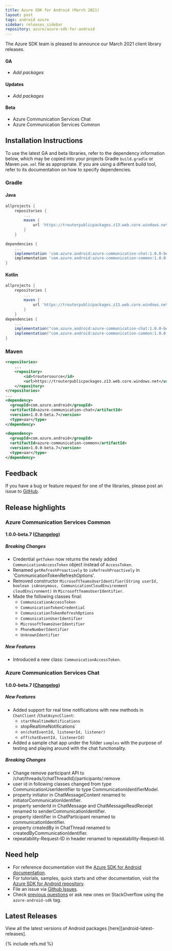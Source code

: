 ```yaml
---
title: Azure SDK for Android (March 2021)
layout: post
tags: android azure
sidebar: releases_sidebar
repository: azure/azure-sdk-for-android
---
```


The Azure SDK team is pleased to announce our March 2021 client library releases.

#### GA

- _Add packages_

#### Updates

- _Add packages_

#### Beta

- Azure Communication Services Chat
- Azure Communication Services Common

## Installation Instructions

To use the latest GA and beta libraries, refer to the dependency information below, which may be copied into your projects Gradle `build.gradle` or Maven `pom.xml` file as appropriate. If you are using a different build tool, refer to its documentation on how to specify dependencies.

### Gradle

#### Java

```gradle
allprojects {
    repositories {
        ...
        maven {
            url 'https://trouterpublicpackages.z13.web.core.windows.net'
        }
    }

dependencies {
    ...
    implementation 'com.azure.android:azure-communication-chat:1.0.0-beta.7'
    implementation 'com.azure.android:azure-communication-common:1.0.0-beta.7'
}
```

#### Kotlin

```gradle
allprojects {
    repositories {
        ...
        maven {
            url 'https://trouterpublicpackages.z13.web.core.windows.net'
        }
    }
dependencies {
    ...
    implementation("com.azure.android:azure-communication-chat:1.0.0-beta.7")
    implementation("com.azure.android:azure-communication-common:1.0.0-beta.7")
}
```

### Maven

```xml
<repositories>
    ...
    <repository>
        <id>troutersource</id>
        <url>https://trouterpublicpackages.z13.web.core.windows.net</url>
    </repository>
</repositories>
...
<dependency>
  <groupId>com.azure.android</groupId>
  <artifactId>azure-communication-chat</artifactId>
  <version>1.0.0-beta.7</version>
  <type>aar</type>
</dependency>

<dependency>
  <groupId>com.azure.android</groupId>
  <artifactId>azure-communication-common</artifactId>
  <version>1.0.0-beta.7</version>
  <type>aar</type>
</dependency>
```

## Feedback

If you have a bug or feature request for one of the libraries, please post an issue to [GitHub](https://github.com/azure/azure-sdk-for-android/issues).

## Release highlights

### Azure Communication Services Common

#### 1.0.0-beta.7 ([Changelog](https://github.com/Azure/azure-sdk-for-android/blob/master/sdk/communication/azure-communication-common/CHANGELOG.md#100-beta7-2021-03-09))

##### Breaking Changes

- Credential `getToken` now returns the newly added `CommunicationAccessToken` object instead of `AccessToken`.
- Renamed `getRefreshProactively` to `isRefreshProactively` in 'CommunicationTokenRefreshOptions'.
- Removed constructor `MicrosoftTeamsUserIdentifier(String userId, boolean isAnonymous, CommunicationCloudEnvironment cloudEnvironment)` in `MicrosoftTeamsUserIdentifier`.
- Made the following classes final:
    - `CommunicationAccessToken`
    - `CommunicationTokenCredential`
    - `CommunicationTokenRefreshOptions`
    - `CommunicationUserIdentifier`
    - `MicrosoftTeamsUserIdentifier`
    - `PhoneNumberIdentifier`
    - `UnknownIdentifier`

##### New Features

- Introduced a new class: `CommunicationAccessToken`.

### Azure Communication Services Chat

#### 1.0.0-beta.7 ([Changelog](https://github.com/Azure/azure-sdk-for-android/blob/master/sdk/communication/azure-communication-chat/CHANGELOG.md#100-beta7-2021-03-09))

##### New Features

- Added support for real time notifications with new methods in `ChatClient` /`ChatAsyncClient`:
    - `startRealtimeNotifications`
    -  stopRealtimeNotifications`
    - `on(chatEventId, listenerId, listener)`
    - `off(chatEventId, listenerId)`
- Added a sample chat app under the folder `samples` with the purpose of testing and playing around with the chat functionality.

##### Breaking Changes

- Change remove participant API to /chat/threads/{chatThreadId}/participants/:remove
- user id in following classes changed from type CommunicationUserIdentifier to type CommunicationIdentifierModel.
- property initiator in ChatMessageContent renamed to initiatorCommunicationIdentifier.
- property senderId in ChatMessage and ChatMessageReadReceipt renamed to senderCommunicationIdentifier.
- property identifier in ChatParticipant renamed to communicationIdentifier.
- property createdBy in ChatThread renamed to createdByCommunicationIdentifier.
- repeatability-Request-ID in header renamed to repeatability-Request-Id.
  
## Need help

- For reference documentation visit the [Azure SDK for Android documentation](https://azure.github.io/azure-sdk-for-android/).
- For tutorials, samples, quick starts and other documentation, visit the [Azure SDK for Android repository](https://github.com/azure/azure-sdk-for-android/).
- File an issue via [Github Issues](https://github.com/Azure/azure-sdk-for-android/issues/new/choose).
- Check [previous questions](https://stackoverflow.com/questions/tagged/azure-android-sdk) or ask new ones on
 StackOverflow using the `azure-android-sdk` tag.

## Latest Releases

View all the latest versions of Android packages [here][android-latest-releases].

{% include refs.md %}
